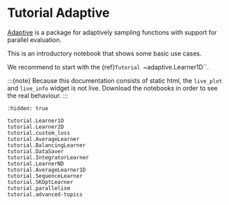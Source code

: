 # Tutorial Adaptive

[Adaptive](https://github.com/python-adaptive/adaptive)
is a package for adaptively sampling functions with support for parallel
evaluation.

This is an introductory notebook that shows some basic use cases.

We recommend to start with the {ref}`Tutorial `~adaptive.Learner1D``.

:::{note}
Because this documentation consists of static html, the `live_plot`
and `live_info` widget is not live. Download the notebooks
in order to see the real behaviour.
:::

```{toctree}
:hidden: true

tutorial.Learner1D
tutorial.Learner2D
tutorial.custom_loss
tutorial.AverageLearner
tutorial.BalancingLearner
tutorial.DataSaver
tutorial.IntegratorLearner
tutorial.LearnerND
tutorial.AverageLearner1D
tutorial.SequenceLearner
tutorial.SKOptLearner
tutorial.parallelism
tutorial.advanced-topics
```
